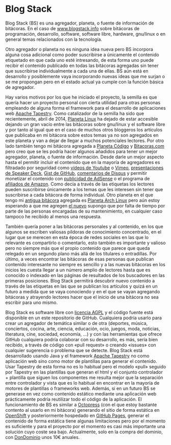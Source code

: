 # Blog Stack

Blog Stack (BS) es una agregador, planeta, o fuente de información de bitácoras. En el caso de www.blogstack.info sobre bitácoras de 
programación, desarrollo, software, software libre, hardware, gnu/linux o en general temas relacionados con la tecnología.

Otro agregador o planeta no es ninguna idea nueva pero BS incorpora alguna cosa adicional como poder suscribirse a únicamente el contenido etiquetado en que cada uno
esté intresando, de esta forma uno puede recibir el contenido publicado en todas las bitácoras agregadas sin tener que suscribirse individualmente a cada una de ellas. 
BS aún está en desarrollo y posiblemente vaya incorporando nuevas ideas que me surjan o se me propongan pero en el estado actual ya cumple con la función básica de agregador.
 
Hay varios motivos por los que he iniciado el proyecto, la semilla es que quería hacer un proyecto personal con cierta utilidad para otras personas empleando de alguna forma 
el framework para el desarrollo de aplicaciones web [Apache Tapestry](https://tapestry.apache.org/). Como catalizador de la semilla ha sido que recientemente, abril de 2014,
[Planeta Linux](http://planetalinux.org/) ha dejado de estar accesible dejando un gran vacío entre las bitácoras sobre gnu/linux y el software libre y por tanto al 
igual que en el caso de muchos otros bloggeros los artículos que publicaba en mi bitácora sobre estos temas ya no son agregados en este planeta y van a dejar de llegar 
a muchos potenciales lectores. Por otro lado también tengo mi bitácora agregada a [Planeta Código](http://planetacodigo.com/) y [Bitacoras.com](http://bitacoras.com/) 
pero creo que se les podría hacer algunos añadidos para tener un mejor agregador, planeta, o fuente de información. Desde darle un mejor aspecto hasta el permitir incluir
el contenido que en la mayoría de agregadores es filtradado por seguridad como [vídeos de Youtube](https://www.youtube.com/) o [Vimeo](http://vimeo.com/), 
[presentaciones de Speaker Deck](http://speakerdeck.com/), [Gist de GitHub](http://gist.github.com/), [comentarios de Disqus](http://disqus.com/) y permitir monetizar 
el contenido con [publicidad de AdSense](https://www.google.com/adsense/) o el programa de [afiliados de Amazon](https://afiliados.amazon.es/). Como decía a través de 
las etiquetas los lectores pueden suscribirse únicamente a los temas que les interesen sin tener que suscribirse a cada bitácora de forma individual. Otro planeta en 
el que tengo mi [antigua bitácora](https://elblogdepicodev.blogspot.com.es/) agregada es [Planeta Arch Linux](http://planeta.archlinux-es.org/) pero aún estoy esperando
a que me agregen [el nuevo](https://picodotdev.github.io/blog-bitix/) supongo que por falta de tiempo por parte de las personas encargadas de su mantenimiento, en cualquier
caso tampoco he recibido al menos una respuesta.

También quería poner a las bitácoras personales y al contenido, en los que algunos se escriben valiosas píldoras de conocimiento concentrado, en el lugar que se merecen 
en esta época de redes sociales en las que lo relevante es compartirlo o comentarlo, esto también es importante y valioso pero no siempre más que el propio contenido que
parece que queda relegado en un segundo plano más allá de los titulares o entradillas. Por último, a veces encontrar las bitácoras de esas personas que publican contenido 
interesante no siempre es sencillo y a las nuevas bitácoras en los inicios les cuesta llegar a un número amplio de lectores hasta que es conocido o indexado en las
páginas de resultados de los buscadores en las primeras posiciones. Blog Stack permitirá descubrir nuevo contenido a través de las etiquetas en las que se publican 
los artículos y quizá en un futuro a medida que se vaya conociendo y en el que se vayan agregando bitácoras y atrayendo lectores hacer que el inicio de una bitácora no 
sea escribir para uno mismo.

Blog Stack es software libre con [licencia AGPL](http://www.gnu.org/licenses/agpl-3.0.html) y el código fuente está disponible en un este repositorio de GitHub. 
Cualquiera podría usarlo para crear un agregador de temática similar o de otra (deportes, música, conciertos, cocina, arte, ciencia, educación, ocio, juegos, moda, noticias, 
literatura, cine, sociedad, economía, ...) y con las herramientas que ofrece GitHub cualquiera podría colaborar con su desarrollo, es más, sería bien recibido, a través
de código con «pull request» o creando «issues» con cualquier sugerencia o problema que se detecte. Blog Stack está desarrollado usando Java y el framework
[Apache Tapestry](http://tapestry.apache.org/) no como aplicación web sino como motor de plantillas para generar el contenido. Usar Tapestry de esta forma no es lo
habitual pero el modelo «pull» seguido por Tapestry en las plantillas que generan el html y el conjunto controlador + plantilla que siguen los componentes me resulta mejor
 que la separación entre controlador y vista que es lo habitual en encontrar en la mayoría de motores de plantillas o frameworks web. Además, si en un futuro BS se generase
 en vez como contenido estático mediante una aplicación web prácticamente podría reutilizar todo el código de la aplicación. El funcionamiento de BS es similar a 
 [Octopress](http://octopress.org/) (con el que estoy bastante contento al usarlo en mi bitácora) generando el sitio de forma estática en [OpenShift](https://www.openshift.com/)
 y posteriormente hospedado en [GitHub Pages](https://pages.github.com/), generar el contenido de forma estática tiene algunas limitaciones pero por el momento es suficiente
 y para el proyecto por el momento es casi más importante una solución cuyo coste sea bajo. Actualmente, solo en la compra del dominio, con [DonDominio](http://dondominio.com/) 
 unos 10€ anuales.
